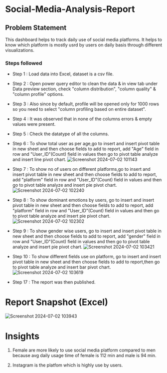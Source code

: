 # Social-Media-Analysis-Report


## Problem Statement

This dashboard helps to track daily use of social media platforms. It helps to know which platform is mostly usrd by users on daily basis through different visualizations.

### Steps followed 

- Step 1 : Load data into Excel, dataset is a csv file.
- Step 2 : Open power query editor to clean the data & in view tab under Data preview section, check "column distribution", "column quality" & "column profile" options.
- Step 3 : Also since by default, profile will be opened only for 1000 rows so you need to select "column profiling based on entire dataset".
- Step 4 : It was observed that in none of the columns errors & empty values were present.
- Step 5 : Check the datatype of all the columns.
- Step 6 : To show total user as per age,go to insert and insert pivot table in new sheet and then choose fields to add to report, add "Age" field in row and "User_ID"(Count) field in values then go to pivot table analyze and insert line pivot chart. 
![Screenshot 2024-07-02 101143](https://github.com/Smitamane25/Ecommerce-Sales-Dashboard/assets/171058471/c515d48e-cf16-489e-8271-880c3484c2f1)

- Step 7 : To show no of users on different platforms,go to insert and insert pivot table in new sheet and then choose fields to add to report, add "platform" field in row and "User_ID"(Count) field in values and then go to pivot table analyze and insert pie pivot chart.
![Screenshot 2024-07-02 102240](https://github.com/Smitamane25/Ecommerce-Sales-Dashboard/assets/171058471/6aee2583-48ba-49b4-852b-a9e1708a42ea)

- Step 8 : To show dominant emotions by users, go to insert and insert pivot table in new sheet and then choose fields to add to report, add "platform" field in row and "User_ID"(Count) field in values and then go to pivot table analyze and insert pie pivot chart.
![Screenshot 2024-07-02 102302](https://github.com/Smitamane25/Ecommerce-Sales-Dashboard/assets/171058471/91a9e18a-5484-49ad-b1c2-10caeda8cff8)

- Step 9 : To show gender wise users, go to insert and insert pivot table in new sheet and then choose fields to add to report, add "gender" field in row and "User_ID"(Count) field in values and then go to pivot table analyze and insert pie pivot chart.
![Screenshot 2024-07-02 103421](https://github.com/Smitamane25/Ecommerce-Sales-Dashboard/assets/171058471/048d2cfe-0ed0-414f-aaf8-9ac5cea72538)

- Step 10 : To show different fields use on platform, go to insert and insert pivot table in new sheet and then choose fields to add to report,then go to pivot table analyze and insert bar pivot chart.
![Screenshot 2024-07-02 103619](https://github.com/Smitamane25/Ecommerce-Sales-Dashboard/assets/171058471/c0b58b66-9549-4027-a85d-8bf5dc2a6291)
 
 - Step 17 : The report was then published.

 
 # Report Snapshot (Excel)

 
![Screenshot 2024-07-02 103943](https://github.com/Smitamane25/Ecommerce-Sales-Dashboard/assets/171058471/a5c15f59-ef9d-411f-8aa9-d340b09427ef)

# Insights

1. Female are more likely to use social media platform compared to men because avg daily usage time of female is 112 min and male is 94 min.

2. Instagram is the platfom which is highly use by users.


